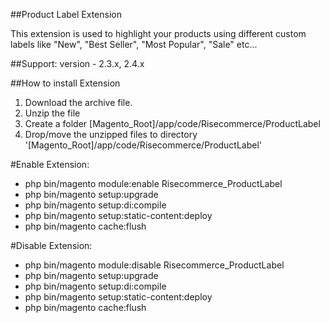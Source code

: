 ##Product Label Extension

This extension is used to highlight your products using different custom labels like "New", "Best Seller", "Most Popular", "Sale" etc...

##Support: 
version - 2.3.x, 2.4.x

##How to install Extension

1. Download the archive file.
2. Unzip the file
3. Create a folder [Magento_Root]/app/code/Risecommerce/ProductLabel
4. Drop/move the unzipped files to directory '[Magento_Root]/app/code/Risecommerce/ProductLabel'

#Enable Extension:
- php bin/magento module:enable Risecommerce_ProductLabel
- php bin/magento setup:upgrade
- php bin/magento setup:di:compile
- php bin/magento setup:static-content:deploy
- php bin/magento cache:flush

#Disable Extension:
- php bin/magento module:disable Risecommerce_ProductLabel
- php bin/magento setup:upgrade
- php bin/magento setup:di:compile
- php bin/magento setup:static-content:deploy
- php bin/magento cache:flush
